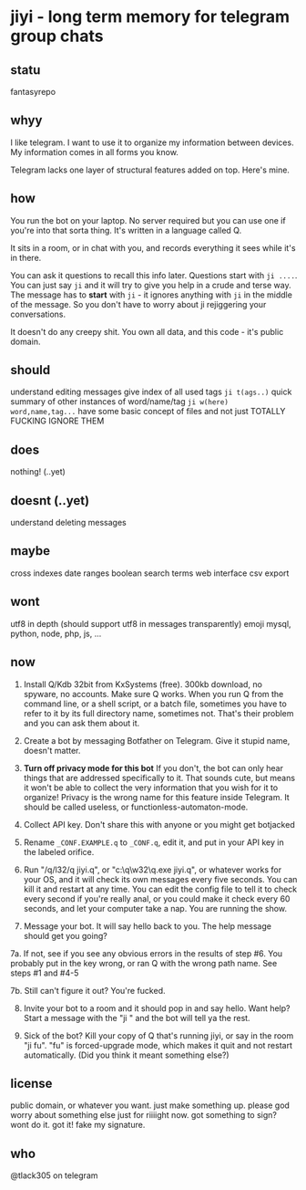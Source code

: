# jiyi - long term memory for telegram group chats

## statu

fantasyrepo

## whyy

I like telegram. I want to use it to organize my information between devices.
My information comes in all forms you know. 

Telegram lacks one layer of structural features added on top. Here's mine.

## how

You run the bot on your laptop. No server required but you can use one if
you're into that sorta thing. It's written in a language called Q. 

It sits in a room, or in chat with you, and records everything it sees while
it's in there.

You can ask it questions to recall this info later. Questions start with `ji
....`. You can just say `ji` and it will try to give you help in a crude and
terse way. The message has to **start** with `ji` - it ignores anything with
`ji` in the middle of the message. So you don't have to worry about ji
rejiggering your conversations.

It doesn't do any creepy shit. You own all data, and this code - it's public
domain.

## should

understand editing messages
give index of all used tags `ji t(ags..)`
quick summary of other instances of word/name/tag `ji w(here) word,name,tag...`
have some basic concept of files and not just TOTALLY FUCKING IGNORE THEM

## does

nothing! (..yet)

## doesnt (..yet)

understand deleting messages

## maybe

cross indexes
date ranges
boolean search terms
web interface
csv export

## wont

utf8 in depth (should support utf8 in messages transparently)
emoji
mysql, python, node, php, js, ...

## now

1. Install Q/Kdb 32bit from KxSystems (free). 300kb download, no spyware, no
accounts. Make sure Q works. When you run Q from the command line, or a shell
script, or a batch file, sometimes you have to refer to it by its full
directory name, sometimes not. That's their problem and you can ask them about
it. 

2. Create a bot by messaging Botfather on Telegram. Give it stupid name, doesn't matter. 

3. **Turn off privacy mode for this bot** If you don't, the bot can only hear
things that are addressed specifically to it. That sounds cute, but means it
won't be able to collect the very information that you wish for it to organize!
Privacy is the wrong name for this feature inside Telegram. It should be called
useless, or functionless-automaton-mode.

4. Collect API key. Don't share this with anyone or you might get botjacked

5. Rename `_CONF.EXAMPLE.q` to `_CONF.q`, edit it, and put in your API key in
the labeled orifice.

6. Run "/q/l32/q jiyi.q", or "c:\q\w32\q.exe jiyi.q", or whatever works for
your OS, and it will check its own messages every five seconds.  You can kill
it and restart at any time. You can edit the config file to tell it to check
every second if you're really anal, or you could make it check every 60
seconds, and let your computer take a nap. You are running the show. 

7. Message your bot. It will say hello back to you. The help message should get you going?

7a. If not, see if you see any obvious errors in the results of step #6. You
probably put in the key wrong, or ran Q with the wrong path name. See steps #1
and #4-5

7b. Still can't figure it out? You're fucked.

8. Invite your bot to a room and it should pop in and say hello. Want help?
Start a message with the "ji " and the bot will tell ya the rest.

9. Sick of the bot? Kill your copy of Q that's running jiyi, or say in the room
"ji fu". "fu" is forced-upgrade mode, which makes it quit and not restart
automatically. (Did you think it meant something else?)

## license

public domain, or whatever you want. just make something up. please god worry
about something else just for riiiight now. got something to sign? wont do it.
got it! fake my signature.

## who

@tlack305 on telegram

